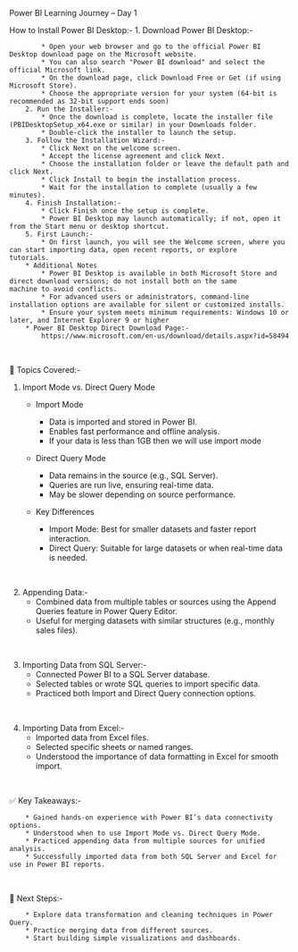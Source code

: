 Power BI Learning Journey – Day 1
<br>

How to Install Power BI Desktop:-
        1. Download Power BI Desktop:-
        
            * Open your web browser and go to the official Power BI Desktop download page on the Microsoft website.
            * You can also search "Power BI download" and select the official Microsoft link.
            * On the download page, click Download Free or Get (if using Microsoft Store).
            * Choose the appropriate version for your system (64-bit is recommended as 32-bit support ends soon)
        2. Run the Installer:-
            * Once the download is complete, locate the installer file (PBIDesktopSetup_x64.exe or similar) in your Downloads folder.
            * Double-click the installer to launch the setup.
        3. Follow the Installation Wizard:-
            * Click Next on the welcome screen.
            * Accept the license agreement and click Next.
            * Choose the installation folder or leave the default path and click Next.
            * Click Install to begin the installation process.
            * Wait for the installation to complete (usually a few minutes).  
        4. Finish Installation:-
            * Click Finish once the setup is complete.
            * Power BI Desktop may launch automatically; if not, open it from the Start menu or desktop shortcut. 
        5. First Launch:-
            * On first launch, you will see the Welcome screen, where you can start importing data, open recent reports, or explore     tutorials.
        * Additional Notes
            * Power BI Desktop is available in both Microsoft Store and direct download versions; do not install both on the same       machine to avoid conflicts.
            * For advanced users or administrators, command-line installation options are available for silent or customized installs.
            * Ensure your system meets minimum requirements: Windows 10 or later, and Internet Explorer 9 or higher
        * Power BI Desktop Direct Download Page:-
            https://www.microsoft.com/en-us/download/details.aspx?id=58494


<br>


🌟 Topics Covered:-

1. Import Mode vs. Direct Query Mode
    * Import Mode
        * Data is imported and stored in Power BI.
        * Enables fast performance and offline analysis.
        * If your data is less than 1GB then we will use import mode 
    
    * Direct Query Mode
        * Data remains in the source (e.g., SQL Server).
        * Queries are run live, ensuring real-time data.
        * May be slower depending on source performance.


    * Key Differences
        * Import Mode: Best for smaller datasets and faster report interaction.
        * Direct Query: Suitable for large datasets or when real-time data is needed.

<br>

2. Appending Data:-
    * Combined data from multiple tables or sources using the Append Queries feature in Power Query Editor.
    * Useful for merging datasets with similar structures (e.g., monthly sales files).

<br>

3. Importing Data from SQL Server:-
    * Connected Power BI to a SQL Server database.
    * Selected tables or wrote SQL queries to import specific data.
    * Practiced both Import and Direct Query connection options.

<br>

4. Importing Data from Excel:-
    * Imported data from Excel files.
    * Selected specific sheets or named ranges.
    * Understood the importance of data formatting in Excel for smooth import.

<br>

✅ Key Takeaways:-

        * Gained hands-on experience with Power BI’s data connectivity options.
        * Understood when to use Import Mode vs. Direct Query Mode.
        * Practiced appending data from multiple sources for unified analysis.
        * Successfully imported data from both SQL Server and Excel for use in Power BI reports.

 <br>

 🚀 Next Steps:-
 
        * Explore data transformation and cleaning techniques in Power Query.
        * Practice merging data from different sources.
        * Start building simple visualizations and dashboards.

